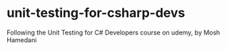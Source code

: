 # unit-testing-for-csharp-devs

Following the Unit Testing for C# Developers course on udemy, by Mosh Hamedani
